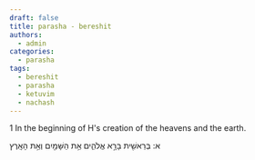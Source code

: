 ```yaml
---
draft: false
title: parasha - bereshit
authors:
  - admin
categories:
  - parasha
tags:
  - bereshit
  - parasha
  - ketuvim
  - nachash
---
```



1 In the beginning of H's creation of the heavens and the earth.

<p class="he">
א: בְּרֵאשִׁ֖ית בָּרָ֣א אֱלֹהִ֑ים אֵ֥ת הַשָּׁמַ֖יִם וְאֵ֥ת הָאָֽרֶץ</p>

 
